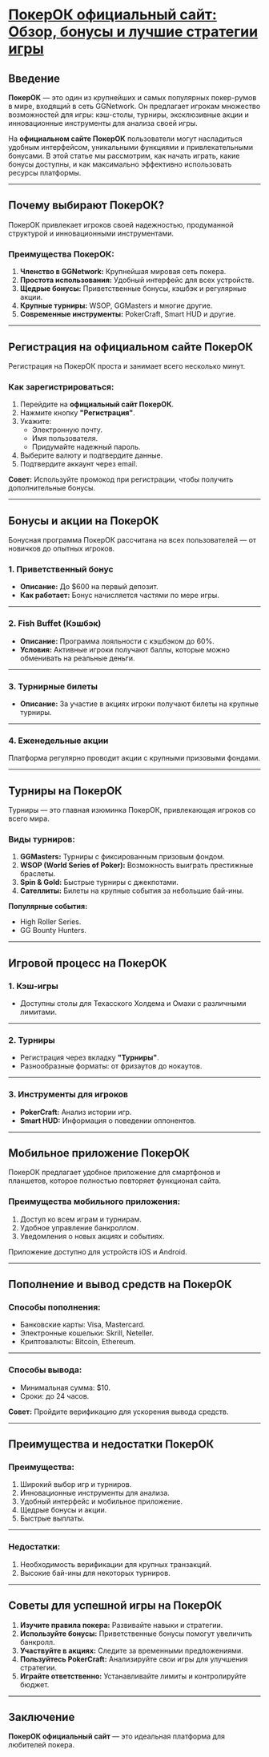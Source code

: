 # [ПокерОК официальный сайт: Обзор, бонусы и лучшие стратегии игры](https://click.ggpartners.com/?serial=592\&creative_id=153\&anid=polzovat_publish)

## Введение

**ПокерОК** — это один из крупнейших и самых популярных покер-румов в мире, входящий в сеть GGNetwork. Он предлагает игрокам множество возможностей для игры: кэш-столы, турниры, эксклюзивные акции и инновационные инструменты для анализа своей игры.

На **официальном сайте ПокерОК** пользователи могут насладиться удобным интерфейсом, уникальными функциями и привлекательными бонусами. В этой статье мы рассмотрим, как начать играть, какие бонусы доступны, и как максимально эффективно использовать ресурсы платформы.

***

## Почему выбирают ПокерОК?

ПокерОК привлекает игроков своей надежностью, продуманной структурой и инновационными инструментами.

### Преимущества ПокерОК:

1. **Членство в GGNetwork:** Крупнейшая мировая сеть покера.
2. **Простота использования:** Удобный интерфейс для всех устройств.
3. **Щедрые бонусы:** Приветственные бонусы, кэшбэк и регулярные акции.
4. **Крупные турниры:** WSOP, GGMasters и многие другие.
5. **Современные инструменты:** PokerCraft, Smart HUD и другие.

***

## Регистрация на официальном сайте ПокерОК

Регистрация на ПокерОК проста и занимает всего несколько минут.

### Как зарегистрироваться:

1. Перейдите на **официальный сайт ПокерОК**.
2. Нажмите кнопку **"Регистрация"**.
3. Укажите:
   * Электронную почту.
   * Имя пользователя.
   * Придумайте надежный пароль.
4. Выберите валюту и подтвердите данные.
5. Подтвердите аккаунт через email.

**Совет:** Используйте промокод при регистрации, чтобы получить дополнительные бонусы.

***

## Бонусы и акции на ПокерОК

Бонусная программа ПокерОК рассчитана на всех пользователей — от новичков до опытных игроков.

### 1. Приветственный бонус

* **Описание:** До $600 на первый депозит.
* **Как работает:** Бонус начисляется частями по мере игры.

***

### 2. Fish Buffet (Кэшбэк)

* **Описание:** Программа лояльности с кэшбэком до 60%.
* **Условия:** Активные игроки получают баллы, которые можно обменивать на реальные деньги.

***

### 3. Турнирные билеты

* **Описание:** За участие в акциях игроки получают билеты на крупные турниры.

***

### 4. Еженедельные акции

Платформа регулярно проводит акции с крупными призовыми фондами.

***

## Турниры на ПокерОК

Турниры — это главная изюминка ПокерОК, привлекающая игроков со всего мира.

### Виды турниров:

1. **GGMasters:** Турниры с фиксированным призовым фондом.
2. **WSOP (World Series of Poker):** Возможность выиграть престижные браслеты.
3. **Spin & Gold:** Быстрые турниры с джекпотами.
4. **Сателлиты:** Билеты на крупные события за небольшие бай-ины.

**Популярные события:**

* High Roller Series.
* GG Bounty Hunters.

***

## Игровой процесс на ПокерОК

### 1. Кэш-игры

* Доступны столы для Техасского Холдема и Омахи с различными лимитами.

***

### 2. Турниры

* Регистрация через вкладку **"Турниры"**.
* Разнообразные форматы: от фризаутов до нокаутов.

***

### 3. Инструменты для игроков

* **PokerCraft:** Анализ истории игр.
* **Smart HUD:** Информация о поведении оппонентов.

***

## Мобильное приложение ПокерОК

ПокерОК предлагает удобное приложение для смартфонов и планшетов, которое полностью повторяет функционал сайта.

### Преимущества мобильного приложения:

1. Доступ ко всем играм и турнирам.
2. Удобное управление банкроллом.
3. Уведомления о новых акциях и событиях.

Приложение доступно для устройств iOS и Android.

***

## Пополнение и вывод средств на ПокерОК

### Способы пополнения:

* Банковские карты: Visa, Mastercard.
* Электронные кошельки: Skrill, Neteller.
* Криптовалюты: Bitcoin, Ethereum.

***

### Способы вывода:

* Минимальная сумма: $10.
* Сроки: до 24 часов.

**Совет:** Пройдите верификацию для ускорения вывода средств.

***

## Преимущества и недостатки ПокерОК

### Преимущества:

1. Широкий выбор игр и турниров.
2. Инновационные инструменты для анализа.
3. Удобный интерфейс и мобильное приложение.
4. Щедрые бонусы и акции.
5. Быстрые выплаты.

***

### Недостатки:

1. Необходимость верификации для крупных транзакций.
2. Высокие бай-ины для некоторых турниров.

***

## Советы для успешной игры на ПокерОК

1. **Изучите правила покера:** Развивайте навыки и стратегии.
2. **Используйте бонусы:** Приветственные бонусы помогут увеличить банкролл.
3. **Участвуйте в акциях:** Следите за временными предложениями.
4. **Пользуйтесь PokerCraft:** Анализируйте свои игры для улучшения стратегии.
5. **Играйте ответственно:** Устанавливайте лимиты и контролируйте бюджет.

***

## Заключение

**ПокерОК официальный сайт** — это идеальная платформа для любителей покера.
